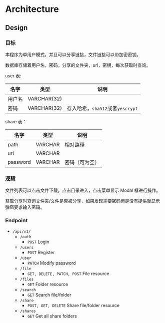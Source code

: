 # Architecture

## Design

### 目标

本程序为单用户模式，并且可以分享链接，文件链接可以带加密密钥。

数据库存储着用户名，密码。分享的文件夹，url，密钥，每次获取时查询。

user 表:

|名字|类型|说明|
| - | - | - |
|用户名|VARCHAR(32)||
|密码|VARCHAR(32)|存入哈希，`sha512`或者`yescrypt`|

share 表：

|名字|类型|说明|
| - | - | - |
|path|VARCHAR|相对路径|
|url|VARCHAR||
|password|VARCHAR|密码（可为空）|

### 逻辑

文件列表可以点击文件下载，点击目录进入，点击菜单显示 Modal 框进行操作。

获取分享时查询文件夹/文件是否被分享，如果发现需要密码但是没有提供就显示弹窗要求输入密码。

### Endpoint

- `/api/v1/`
  - `/auth`
    - `POST` Login
  - `/users`
    - `POST` Register
  - `/user`
    - `PATCH` Modify password
  - `/file`
    - `GET, DELETE, PATCH, POST` File resource
  - `/files`
    - `GET` Folder resource
  - `/search`
    - `GET` Search file/folder
  - `/share`
    - `POST, GET, DELETE` Share file/folder resource
  - `/shares`
    - `GET` Get all share folders
